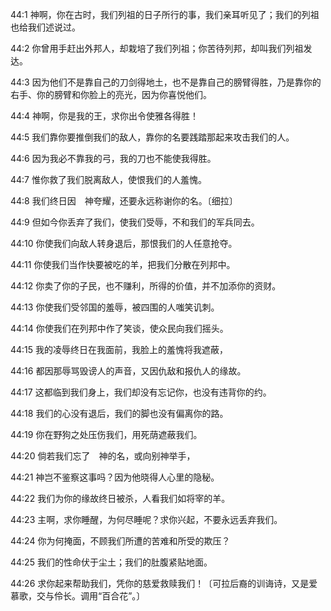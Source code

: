 <a id="1"></a>44:1  神啊，你在古时，我们列祖的日子所行的事，我们亲耳听见了；我们的列祖也给我们述说过。  

<a id="2"></a>44:2  你曾用手赶出外邦人，却栽培了我们列祖；你苦待列邦，却叫我们列祖发达。  

<a id="3"></a>44:3  因为他们不是靠自己的刀剑得地土，也不是靠自己的膀臂得胜，乃是靠你的右手、你的膀臂和你脸上的亮光，因为你喜悦他们。  

<a id="4"></a>44:4  神啊，你是我的王，求你出令使雅各得胜！  

<a id="5"></a>44:5  我们靠你要推倒我们的敌人，靠你的名要践踏那起来攻击我们的人。  

<a id="6"></a>44:6  因为我必不靠我的弓，我的刀也不能使我得胜。  

<a id="7"></a>44:7  惟你救了我们脱离敌人，使恨我们的人羞愧。  

<a id="8"></a>44:8  我们终日因　神夸耀，还要永远称谢你的名。〔细拉〕  

<a id="9"></a>44:9  但如今你丢弃了我们，使我们受辱，不和我们的军兵同去。  

<a id="10"></a>44:10  你使我们向敌人转身退后，那恨我们的人任意抢夺。  

<a id="11"></a>44:11  你使我们当作快要被吃的羊，把我们分散在列邦中。  

<a id="12"></a>44:12  你卖了你的子民，也不赚利，所得的价值，并不加添你的资财。  

<a id="13"></a>44:13  你使我们受邻国的羞辱，被四围的人嗤笑讥刺。  

<a id="14"></a>44:14  你使我们在列邦中作了笑谈，使众民向我们摇头。  

<a id="15"></a>44:15  我的凌辱终日在我面前，我脸上的羞愧将我遮蔽，  

<a id="16"></a>44:16  都因那辱骂毁谤人的声音，又因仇敌和报仇人的缘故。  

<a id="17"></a>44:17  这都临到我们身上，我们却没有忘记你，也没有违背你的约。  

<a id="18"></a>44:18  我们的心没有退后，我们的脚也没有偏离你的路。  

<a id="19"></a>44:19  你在野狗之处压伤我们，用死荫遮蔽我们。  

<a id="20"></a>44:20  倘若我们忘了　神的名，或向别神举手，  

<a id="21"></a>44:21  神岂不鉴察这事吗？因为他晓得人心里的隐秘。  

<a id="22"></a>44:22  我们为你的缘故终日被杀，人看我们如将宰的羊。  

<a id="23"></a>44:23  主啊，求你睡醒，为何尽睡呢？求你兴起，不要永远丢弃我们。  

<a id="24"></a>44:24  你为何掩面，不顾我们所遭的苦难和所受的欺压？  

<a id="25"></a>44:25  我们的性命伏于尘土；我们的肚腹紧贴地面。  

<a id="26"></a>44:26  求你起来帮助我们，凭你的慈爱救赎我们！〔可拉后裔的训诲诗，又是爱慕歌，交与伶长。调用“百合花”。〕  
